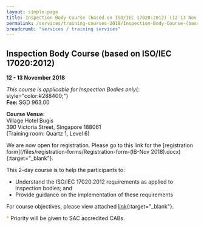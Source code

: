 ```yaml
---
layout: simple-page
title: Inspection Body Course (based on ISO/IEC 17020:2012) (12-13 Nov 2018)
permalink: /services/training-courses-2018/Inspection-Body-Course-(based-on-ISOIEC-170202012)1003-1061
breadcrumb: "services / training services"
---
```


## Inspection Body Course (based on ISO/IEC 17020:2012)
**12 - 13 November 2018**

_This course is applicable for Inspection Bodies only_{: style="color:#288400;"}  
**Fee:** SGD 963.00

**Course Venue:**  
Village Hotel Bugis  
390 Victoria Street, Singapore 188061  
(Training room:  Quartz 1, Level 6)

We are now open for registration.  Please go to this link for the [registration form](/files/registration-forms/Registration-form-(IB-Nov 2018).docx){:target="_blank"}.

This 2-day course is to help the participants to:
* Understand the ISO/IEC 17020:2012 requirements as applied to inspection bodies; and  
* Provide guidance on the implementation of these requirements
  
For course objectives, please view attached [link](/files/training/Course-objectives-for-website-IB2018.docx){:target="_blank"}.

<span style="color:orange">*</span> Priority will be given to SAC accredited CABs.
